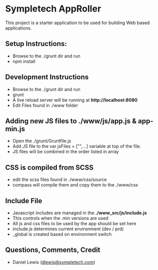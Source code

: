 # Sympletech AppRoller #

This project is a starter application to be used for building Web based applications.

## Setup Instructions: ##

- Browse to the  ./grunt dir and run
- npm install
 
## Development Instructions ##

- Browse to the  ./grunt dir and run
- grunt
- A live reload server will be running at **http://localhost:8080**
- Edit Files found in ./www folder

## Adding new JS files to ./www/js/app.js & app-min.js ##

- Open the ./grunt/Gruntfile.js
- Add JS file to the var jsFiles = ["",...] variable at top of the file.
- JS files will be combined in the order listed in array

## CSS is compiled from SCSS

- edit the scss files found in ./www/css/source
- compass will compile them and copy them to the ./www/css

## Include File ##

- Javascript includes are managed in the **./www_src/js/include.js**
- This controls when the .min versions are used
- All js and css files to be used by the app should be set here
- include.js determines current environment (dev / prd)
- _global is created based on environment switch


## Questions, Comments, Credit ##

- Daniel Lewis (dlewis@sympletech.com)